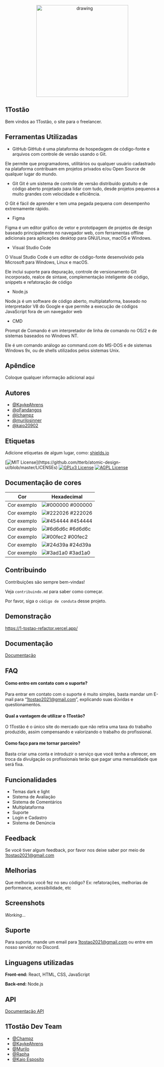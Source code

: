 
 <div align="center">
     <img src="https://i.imgur.com/DpkA5cg.png" alt="drawing" width="300"/>
</div>

## 1Tostão

Bem vindos ao 1Tostão, o site para o freelancer.

## Ferramentas Utilizadas

- GitHub
GitHub é uma plataforma de hospedagem de código-fonte e arquivos com controle de versão usando o Git. 

Ele permite que programadores, utilitários ou qualquer usuário cadastrado na plataforma contribuam em projetos privados e/ou Open Source de qualquer lugar do mundo.

- Git
Git é um sistema de controle de versão distribuído gratuito e de código aberto projetado para lidar com tudo, desde projetos pequenos a muito grandes com velocidade e eficiência.

O Git é fácil de aprender e tem uma pegada pequena com desempenho extremamente rápido.

- Figma

Figma é um editor gráfico de vetor e prototipagem de projetos de design baseado principalmente no navegador web, com ferramentas offline adicionais para aplicações desktop para GNU/Linux, macOS e Windows.

- Visual Studio Code

O Visual Studio Code é um editor de código-fonte desenvolvido pela Microsoft para Windows, Linux e macOS. 

Ele inclui suporte para depuração, controle de versionamento Git incorporado, realce de sintaxe, complementação inteligente de código, snippets e refatoração de código

- Node.js

Node.js é um software de código aberto, multiplataforma, baseado no interpretador V8 do Google e que permite a execução de códigos JavaScript fora de um navegador web

- CMD

Prompt de Comando é um interpretador de linha de comando no OS/2 e de sistemas baseados no Windows NT. 

Ele é um comando análogo ao command.com do MS-DOS e de sistemas Windows 9x, ou de shells utilizados pelos sistemas Unix.


## Apêndice

Coloque qualquer informação adicional aqui


## Autores

- [@KaykeAhrens](https://github.com/KaykeAhrens)
- [@oFandangos](https://github.com/oFandangos)
- [@lchampz](https://github.com/lchampz)
- [@murilosinner](https://github.com/murilo-simoes)
- [@kaio20902](https://github.com/kaio20902)



## Etiquetas

Adicione etiquetas de algum lugar, como: [shields.io](https://shields.io/)

[![MIT License](https://img.shields.io/apm/l/atomic-design-ui.svg?)](https://github.com/tterb/atomic-design-ui/blob/master/LICENSEs)
[![GPLv3 License](https://img.shields.io/badge/License-GPL%20v3-yellow.svg)](https://opensource.org/licenses/)
[![AGPL License](https://img.shields.io/badge/license-AGPL-blue.svg)](http://www.gnu.org/licenses/agpl-3.0)

## Documentação de cores

| Cor               | Hexadecimal                                                |
| ----------------- | ---------------------------------------------------------------- |
| Cor exemplo       | ![#000000](https://via.placeholder.com/10/000000?text=+) #000000 |
| Cor exemplo       | ![#222026](https://via.placeholder.com/10/222026?text=+) #222026 |
| Cor exemplo       | ![#454444](https://via.placeholder.com/10/454444?text=+) #454444 |
| Cor exemplo       | ![#6d6d6c](https://via.placeholder.com/10/6d6d6c?text=+) #6d6d6c |
| Cor exemplo       | ![#00fec2](https://via.placeholder.com/10/00fec2?text=+) #00fec2 |
| Cor exemplo       | ![#24d39a](https://via.placeholder.com/10/24d39a?text=+) #24d39a |
| Cor exemplo       | ![#3ad1a0](https://via.placeholder.com/10/3ad1a0?text=+) #3ad1a0 |


## Contribuindo

Contribuições são sempre bem-vindas!

Veja `contribuindo.md` para saber como começar.

Por favor, siga o `código de conduta` desse projeto.


## Demonstração

https://1-tostao-refactor.vercel.app/


## Documentação

[Documentação](https://ainda_nao_existe)


## FAQ

#### Como entro em contato com o suporte?

Para entrar em contato com o suporte é muito simples, basta mandar um E-mail para “1tostao2021@gmail.com”, explicando suas dúvidas e questionamentos.

#### Qual a vantagem de utilizar o 1Tostão?

O 1Tostão é o único site do mercado que não retira uma taxa do trabalho produzido, assim compensando e valorizando o trabalho do profissional.

#### Como faço para me tornar parceiro?

Basta criar uma conta e introduzir o serviço que você tenha a oferecer, em troca da divulgação os profissionais terão que pagar uma mensalidade que será fixa.
## Funcionalidades

- Temas dark e light
- Sistema de Avaliação
- Sistema de Comentários
- Multiplataforma
- Suporte
- Login e Cadastro
- Sistema de Denúncia




## Feedback

Se você tiver algum feedback, por favor nos deixe saber por meio de 1tostao2021@gmail.com

## Melhorias

Que melhorias você fez no seu código? Ex: refatorações, melhorias de performance, acessibilidade, etc


## Screenshots

*Working...*


## Suporte

Para suporte, mande um email para 1tostao2021@gmail.com ou entre em nosso servidor no Discord.


## Linguagens utilizadas

**Front-end:** React, HTML, CSS, JavaScript

**Back-end:** Node.js
## API

[Documentação API](https://github.com/lchampz/api-1tostao)


## 1Tostão Dev Team

- [@Champz](https://www.github.com/lchampz)
- [@KaykeAhrens](https://www.github.com/KaykeAhrens)
- [@Murilo](https://github.com/murilo-simoes)
- [@Rapha](https://github.com/oFandangos)
- [@Kaio Esposito](/)

